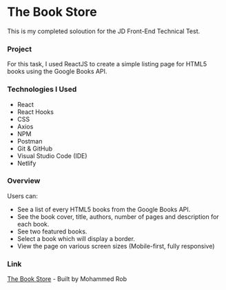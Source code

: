 # The Book Store

This is my completed soloution for the JD Front-End Technical Test.

### Project

For this task, I used ReactJS to create a simple listing page for HTML5 books using the Google Books API.

### Technologies I Used

- React
- React Hooks
- CSS
- Axios
- NPM
- Postman
- Git & GitHub
- Visual Studio Code (IDE)
- Netlify

### Overview

Users can:

- See a list of every HTML5 books from the Google Books API.
- See the book cover, title, authors, number of pages and description for each book.
- See two featured books.
- Select a book which will display a border.
- View the page on various screen sizes (Mobile-first, fully responsive)

### Link

[The Book Store](https://the-book-store-mohammed-rob.netlify.app/) - Built by Mohammed Rob
